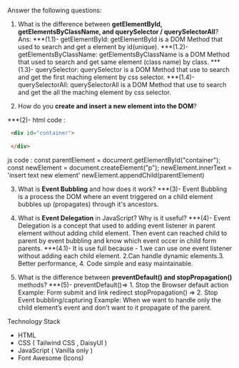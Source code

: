 
Answer the following questions:

1. What is the difference between **getElementById, getElementsByClassName, and querySelector / querySelectorAll**?
Ans: ***(1.1)- getElementById: getElementById is a DOM Method that used to search and get a element by id(unique).
***(1.2)- getElementsByClassName: getElementsByClassName is a DOM Method that used to search and get same element (class name) by class.
***(1.3)- querySelector: querySelector is a DOM Method that use to search and get the first maching element by css selector.
***(1.4)- querySelectorAll: querySelectorAll is a DOM Method that use to search and get the all the maching element by css selector.


2. How do you **create and insert a new element into the DOM**?

***(2)- html code :
 ```html
  <div id="container">
    
  </div>
  ``` 
  js code : 
  const parentElement = document.getElementById("container");
  const newElement = document.createElement("p");
  newElement.innerText = 'insert text new element'
  newElement.appendChild(parentElement)


3. What is **Event Bubbling** and how does it work?
***(3)- Event Bubbling is a process the DOM where an event triggered on a child element bubbles up (propagates) through it's ancestors.


4. What is **Event Delegation** in JavaScript? Why is it useful?
***(4)- Event Delegation is a concept that used to adding event listener in parent element without adding child element. Then event can reached child to parent by event bubbling and know which event occer in child form parents.
***(4.1)- It is use full because - 1.we can use one event listener without adding each child element. 2.Can handle dynamic elements.3. Better performance, 4. Code simple and easy maintainable. 


5. What is the difference between **preventDefault() and stopPropagation()** methods?
***(5)- preventDefault()=> 1. Stop the Browser default action Example: Form submit and link redirect
        stopPropagation() => 2. Stop Event bubbling/capturing Example: When we want to handle only the child element’s event and don’t want to  it propagate of the parent.


Technology Stack
- HTML
- CSS ( Tailwind CSS , DaisyUI )
- JavaScript ( Vanilla only )
- Font Awesome (Icons)




